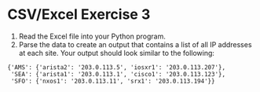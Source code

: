 # CSV/Excel Exercise 3

1. Read the Excel file into your Python program.
2. Parse the data to create an output that contains a list of all IP addresses at each site. Your output should look similar to the following:

```
{'AMS': {'arista2': '203.0.113.5', 'iosxr1': '203.0.113.207'},
 'SEA': {'arista1': '203.0.113.1', 'cisco1': '203.0.113.123'},
 'SFO': {'nxos1': '203.0.113.11', 'srx1': '203.0.113.194'}}
```
